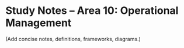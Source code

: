 # Study Notes – Area 10: Operational Management

(Add concise notes, definitions, frameworks, diagrams.)
